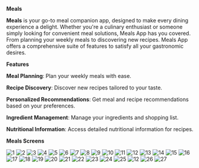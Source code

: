 **Meals**

**Meals** is your go-to meal companion app, designed to make every dining experience a delight.
Whether you're a culinary enthusiast or someone simply looking for convenient meal solutions, Meals
App has you covered.
From planning your weekly meals to discovering new recipes.
Meals App offers a comprehensive suite of features to satisfy all your gastronomic desires.

**Features**

**Meal Planning**: Plan your weekly meals with ease.

**Recipe Discovery**: Discover new recipes tailored to your taste.

**Personalized Recommendations**: Get meal and recipe recommendations based on your preferences.

**Ingredient Management**: Manage your ingredients and shopping list.

**Nutritional Information**: Access detailed nutritional information for recipes.

**Meals Screens**

![1](https://github.com/ahmedkamal22/Meals/assets/79015886/fa919da6-3492-49bf-aa5f-81538f8e9598)
![2](https://github.com/ahmedkamal22/Meals/assets/79015886/0e669137-af18-490f-8e26-dfd2baeb9d49)
![3](https://github.com/ahmedkamal22/Meals/assets/79015886/14c74491-9898-45af-9a47-e2ad273ddf22)
![4](https://github.com/ahmedkamal22/Meals/assets/79015886/0d92fdd0-236f-4bf9-bbc3-3f49b741af1b)
![5](https://github.com/ahmedkamal22/Meals/assets/79015886/71c0b1cd-9022-4e27-9281-eba21b3f0105)
![6](https://github.com/ahmedkamal22/Meals/assets/79015886/2f63edb8-1772-45a1-8af2-8b85dd511cba)
![7](https://github.com/ahmedkamal22/Meals/assets/79015886/52a30e18-86df-4e9c-9710-7a38f30333ea)
![8](https://github.com/ahmedkamal22/Meals/assets/79015886/8f49027d-6775-4362-a79d-e167078b934c)
![9](https://github.com/ahmedkamal22/Meals/assets/79015886/0b170f09-2112-422a-9736-e17ac46089b7)
![10](https://github.com/ahmedkamal22/Meals/assets/79015886/d6557cf3-d453-4369-8df1-e0f40f4a768d)
![11](https://github.com/ahmedkamal22/Meals/assets/79015886/1e8a6ab0-e4dc-4054-b89c-010909493658)
![12](https://github.com/ahmedkamal22/Meals/assets/79015886/796e1659-a538-484d-8c99-8cfe7487644b)
![13](https://github.com/ahmedkamal22/Meals/assets/79015886/e97a6584-db52-4959-8b57-ab1c0edffd0c)
![14](https://github.com/ahmedkamal22/Meals/assets/79015886/ab401902-9b43-4e36-b007-b6aa149afa8b)
![15](https://github.com/ahmedkamal22/Meals/assets/79015886/465f1db6-adae-4b8b-9619-8fbc35f66bb3)
![16](https://github.com/ahmedkamal22/Meals/assets/79015886/f1ba0d98-42f0-4d80-ac92-b93060080125)
![17](https://github.com/ahmedkamal22/Meals/assets/79015886/3a5452e4-a39d-4d8d-b81a-e2ccac3535d3)
![18](https://github.com/ahmedkamal22/Meals/assets/79015886/db1b8a1b-71c7-4fb2-a104-631b083b0835)
![19](https://github.com/ahmedkamal22/Meals/assets/79015886/ccc32e4f-d16e-4ff0-9c54-9ab8d1047bce)
![20](https://github.com/ahmedkamal22/Meals/assets/79015886/5944479e-1b6b-423c-acb4-9d0cfa11ad5d)
![21](https://github.com/ahmedkamal22/Meals/assets/79015886/abce7f31-8671-42b0-9ab3-3050dcaee652)
![22](https://github.com/ahmedkamal22/Meals/assets/79015886/b91b0926-ec2f-4c79-b901-a5b694c1316d)
![23](https://github.com/ahmedkamal22/Meals/assets/79015886/d3251faf-9119-425e-9718-79fbd692fc7f)
![24](https://github.com/ahmedkamal22/Meals/assets/79015886/28f45957-376d-45a5-a401-c2fa137f3aa1)
![25](https://github.com/ahmedkamal22/Meals/assets/79015886/60e05219-2243-409f-8224-efca8c4f4fd3)
![12](https://github.com/ahmedkamal22/Meals/assets/79015886/796e1659-a538-484d-8c99-8cfe7487644b)
![26](https://github.com/ahmedkamal22/Meals/assets/79015886/5a999810-caf5-4626-bee0-26f233993bd0)
![27](https://github.com/ahmedkamal22/Meals/assets/79015886/105365aa-ef24-4d6b-8bd3-707e4fdec0e1)

